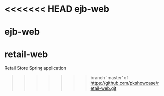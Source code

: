 <<<<<<< HEAD
ejb-web
=======

ejb-web
=======
retail-web
==========

Retail Store Spring application
>>>>>>> branch 'master' of https://github.com/pkshowcase/retail-web.git
